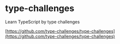 # type-challenges
Learn TypeScript by type challenges

[https://github.com/type-challenges/type-challenges](https://github.com/type-challenges/type-challenges)